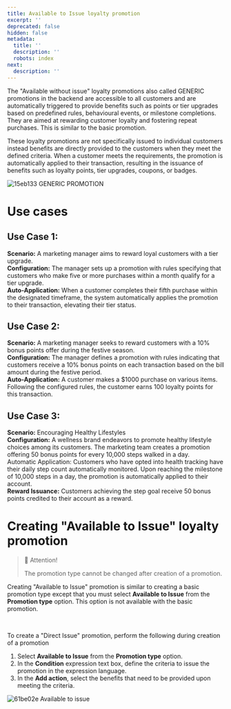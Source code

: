 ```yaml
---
title: Available to Issue loyalty promotion
excerpt: ''
deprecated: false
hidden: false
metadata:
  title: ''
  description: ''
  robots: index
next:
  description: ''
---
```

The "Available without issue" loyalty promotions also called GENERIC promotions in the backend are accessible to all customers and are automatically triggered to provide benefits such as points or tier upgrades based on predefined rules, behavioural events, or milestone completions. They are aimed at rewarding customer loyalty and fostering repeat purchases. This is similar to the basic promotion. 

These loyalty promotions are not specifically issued to individual customers instead benefits are directly provided to the customers when they meet the defined criteria. When a customer meets the requirements, the promotion is automatically applied to their transaction, resulting in the issuance of benefits such as loyalty points, tier upgrades, coupons, or badges.

![15eb133 GENERIC PROMOTION](https://files.readme.io/15eb133-GENERIC_PROMOTION.jpeg)

# Use cases

## **Use Case 1:**

**Scenario:** A marketing manager aims to reward loyal customers with a tier upgrade.\
**Configuration:** The manager sets up a promotion with rules specifying that customers who make five or more purchases within a month qualify for a tier upgrade.\
**Auto-Application:** When a customer completes their fifth purchase within the designated timeframe, the system automatically applies the promotion to their transaction, elevating their tier status.

## **Use Case 2:**

**Scenario:** A marketing manager seeks to reward customers with a 10% bonus points offer during the festive season.\
**Configuration:** The manager defines a promotion with rules indicating that customers receive a 10% bonus points on each transaction based on the bill amount during the festive period.\
**Auto-Application:** A customer makes a $1000 purchase on various items. Following the configured rules, the customer earns 100 loyalty points for this transaction.

## **Use Case 3:**

**Scenario:** Encouraging Healthy Lifestyles\
**Configuration:** A wellness brand endeavors to promote healthy lifestyle choices among its customers. The marketing team creates a promotion offering 50 bonus points for every 10,000 steps walked in a day.\
Automatic Application: Customers who have opted into health tracking have their daily step count automatically monitored. Upon reaching the milestone of 10,000 steps in a day, the promotion is automatically applied to their account.\
**Reward Issuance:** Customers achieving the step goal receive 50 bonus points credited to their account as a reward.

# Creating "Available to Issue" loyalty promotion

> 🚧 Attention!
>
> The promotion type cannot be changed after creation of a promotion.

Creating "Available to Issue" promotion is similar to creating a basic promotion type except that you must select **Available to Issue** from the **Promotion type** option. This option is not available with the basic promotion.

<br />

To create a  "Direct Issue" promotion, perform the following during creation of a promotion

1. Select **Available to Issue** from the **Promotion type** option.
2. In the **Condition** expression text box, define the criteria to issue the promotion in the expression language.
3. In the **Add action**, select the benefits that need to be provided upon meeting the criteria.

![61be02e Available to issue](https://files.readme.io/61be02e-Available_to_issue.gif)

